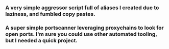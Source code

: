 ### A very simple aggressor script full of aliases I created due to laziness, and fumbled copy pastes.
### A super simple portscanner leveraging proxychains to look for open ports.  I'm sure you could use other automated tooling, but I needed a quick project.
